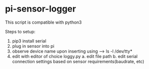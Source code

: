 # pi-sensor-logger

This script is compatible with python3

Steps to setup:
  1. pip3 install serial
  2. plug in sensor into pi
  3. observe device name upon inserting using --> ls -l /dev/tty*
  4. edit with editor of choice loggy.py
    a. edit file path
    b. edit serial connection settings based on sensor requirements(baudrate, etc)
    
    
      

